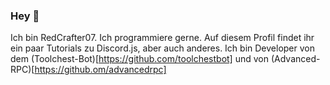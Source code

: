 ### Hey 👋
Ich bin RedCrafter07. Ich programmiere gerne. Auf diesem Profil findet ihr ein paar Tutorials zu Discord.js, aber auch anderes. Ich bin Developer von dem (Toolchest-Bot)[https://github.com/toolchestbot] und von (Advanced-RPC)[https://github.om/advancedrpc]
